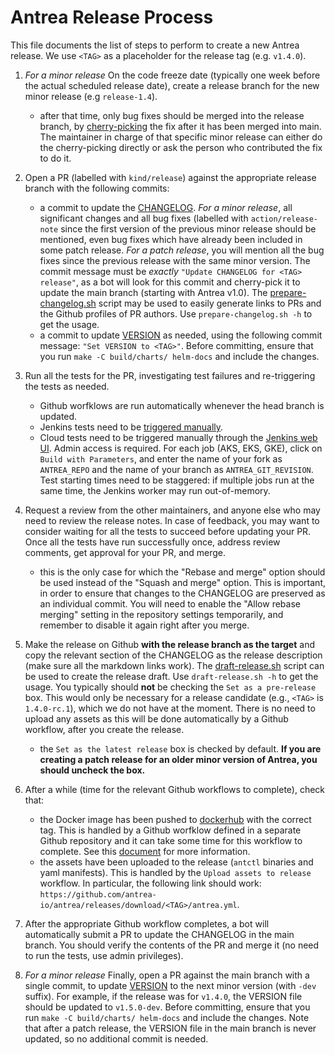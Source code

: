 # Antrea Release Process

This file documents the list of steps to perform to create a new Antrea
release. We use `<TAG>` as a placeholder for the release tag (e.g. `v1.4.0`).

1. *For a minor release* On the code freeze date (typically one week before the
   actual scheduled release date), create a release branch for the new minor
   release (e.g `release-1.4`).
   - after that time, only bug fixes should be merged into the release branch,
     by [cherry-picking](../contributors/cherry-picks.md) the fix after it has
     been merged into main. The maintainer in charge of that specific minor
     release can either do the cherry-picking directly or ask the person who
     contributed the fix to do it.

2. Open a PR (labelled with `kind/release`) against the appropriate release
   branch with the following commits:
   - a commit to update the [CHANGELOG](https://github.com/antrea-io/antrea/blob/v2.3.0/CHANGELOG). *For a minor release*,
     all significant changes and all bug fixes (labelled with
     `action/release-note` since the first version of the previous minor release
     should be mentioned, even bug fixes which have already been included in
     some patch release. *For a patch release*, you will mention all the bug
     fixes since the previous release with the same minor version. The commit
     message must be *exactly* `"Update CHANGELOG for <TAG> release"`, as a bot
     will look for this commit and cherry-pick it to update the main branch
     (starting with Antrea v1.0). The
     [prepare-changelog.sh](https://github.com/antrea-io/antrea/blob/v2.3.0/hack/release/prepare-changelog.sh) script may
     be used to easily generate links to PRs and the Github profiles of PR
     authors. Use `prepare-changelog.sh -h` to get the usage.
   - a commit to update [VERSION](https://github.com/antrea-io/antrea/blob/v2.3.0/VERSION) as needed, using the following
     commit message: `"Set VERSION to <TAG>"`. Before committing, ensure that
     you run `make -C build/charts/ helm-docs` and include the changes.

3. Run all the tests for the PR, investigating test failures and re-triggering
   the tests as needed.
   - Github worfklows are run automatically whenever the head branch is updated.
   - Jenkins tests need to be [triggered manually](../../CONTRIBUTING.md#getting-your-pr-verified-by-ci).
   - Cloud tests need to be triggered manually through the
     [Jenkins web UI](https://jenkins.antrea.io/). Admin access is
     required. For each job (AKS, EKS, GKE), click on `Build with Parameters`,
     and enter the name of your fork as `ANTREA_REPO` and the name of your
     branch as `ANTREA_GIT_REVISION`. Test starting times need to be staggered:
     if multiple jobs run at the same time, the Jenkins worker may run
     out-of-memory.

4. Request a review from the other maintainers, and anyone else who may need to
   review the release notes. In case of feedback, you may want to consider
   waiting for all the tests to succeed before updating your PR. Once all the
   tests have run successfully once, address review comments, get approval for
   your PR, and merge.
   - this is the only case for which the "Rebase and merge" option should be
     used instead of the "Squash and merge" option. This is important, in order
     to ensure that changes to the CHANGELOG are preserved as an individual
     commit. You will need to enable the "Allow rebase merging" setting in the
     repository settings temporarily, and remember to disable it again right
     after you merge.

5. Make the release on Github **with the release branch as the target** and copy
   the relevant section of the CHANGELOG as the release description (make sure
   all the markdown links work). The
   [draft-release.sh](https://github.com/antrea-io/antrea/blob/v2.3.0/hack/release/draft-release.sh) script can
   be used to create the release draft. Use `draft-release.sh -h` to get the
   usage. You typically should **not** be checking the `Set as a pre-release`
   box. This would only be necessary for a release candidate (e.g., `<TAG>` is
   `1.4.0-rc.1`), which we do not have at the moment. There is no need to upload
   any assets as this will be done automatically by a Github workflow, after you
   create the release.
   - the `Set as the latest release` box is checked by default. **If you are
     creating a patch release for an older minor version of Antrea, you should
     uncheck the box.**

6. After a while (time for the relevant Github workflows to complete), check that:
   - the Docker image has been pushed to
     [dockerhub](https://hub.docker.com/u/antrea) with the correct tag. This is
     handled by a Github worfklow defined in a separate Github repository and it
     can take some time for this workflow to complete. See this
     [document](antrea-docker-image.md) for more information.
   - the assets have been uploaded to the release (`antctl` binaries and yaml
     manifests). This is handled by the `Upload assets to release` workflow. In
     particular, the following link should work:
     `https://github.com/antrea-io/antrea/releases/download/<TAG>/antrea.yml`.

7. After the appropriate Github workflow completes, a bot will automatically
   submit a PR to update the CHANGELOG in the main branch. You should verify the
   contents of the PR and merge it (no need to run the tests, use admin
   privileges).

8. *For a minor release* Finally, open a PR against the main branch with a
   single commit, to update [VERSION](https://github.com/antrea-io/antrea/blob/v2.3.0/VERSION) to the next minor version
   (with `-dev` suffix). For example, if the release was for `v1.4.0`, the
   VERSION file should be updated to `v1.5.0-dev`. Before committing, ensure
   that you run `make -C build/charts/ helm-docs` and include the changes. Note
   that after a patch release, the VERSION file in the main branch is never
   updated, so no additional commit is needed.
